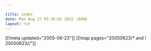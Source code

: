 ```yaml
---

title: index
date: Mon Aug 27 03:35:01 2012 -0400
layout: rut
---
```


[[!meta updated="2005-06-23"]]
[[!map pages="20050623/* and ! 20050623/*/*"]]
